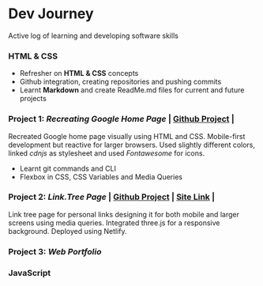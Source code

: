 # Dev Journey

 Active log of learning and developing software skills

### HTML & CSS 

* Refresher on **HTML & CSS** concepts
* Github integration, creating repositories and pushing commits
* Learnt **Markdown** and create ReadMe.md files for current and future projects

### Project 1: *Recreating Google Home Page*  | [Github Project](https://github.com/VishalV28/HTML-CSS-Demo1) |

Recreated Google home page visually using HTML and CSS. Mobile-first development but reactive for larger browsers. Used slightly different colors, linked *cdnjs* as stylesheet and used *Fontawesome* for icons.

* Learnt git commands and CLI
* Flexbox in CSS, CSS Variables and Media Queries

### Project 2: *Link.Tree Page* | [Github Project](https://github.com/VishalV28/Personal-Link.tree) | [Site Link](https://vlinks.netlify.app/) |

Link tree page for personal links designing it for both mobile and larger screens using media queries. Integrated three.js for a responsive background. Deployed using Netlify. 

### Project 3: *Web Portfolio*

### JavaScript
